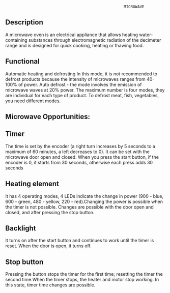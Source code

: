                                                         MICROWAVE
Description
-----------

A microwave oven is an electrical appliance that allows heating water-containing substances through electromagnetic radiation of the decimeter range and is designed for quick cooking, heating or thawing food.

Functional
----------
Automatic heating and defrosting
In this mode, it is not recommended to defrost products because the intensity of microwaves ranges from 40-100% of power.
Auto defrost - the mode involves the emission of microwave waves at 20% power. The maximum number is four modes, they are individual for each type of product. To defrost meat, fish, vegetables, you need different modes.

Microwave Opportunities:
-----------------------
Timer
-----
The time is set by the encoder (a right turn increases by 5 seconds to a maximum of 60 minutes, a left decreases to 0). It can be set with the microwave door open and closed. When you press the start button, if the encoder is 0, it starts from 30 seconds, otherwise each press adds 30 seconds

Heating element
---------------
It has 4 operating modes, 4 LEDs indicate the change in power (900 - blue, 600 - green, 480 - yellow, 220 - red).Changing the power is possible when the timer is not possible. Changes are possible with the door open and closed, and after pressing the stop button.

Backlight
---------
It turns on after the start button and continues to work until the timer is reset. When the door is open, it turns off.

Stop button
-----------
Pressing the button stops the timer for the first time; resetting the timer the second time.When the timer stops, the heater and motor stop working. In this state, timer time changes are possible.

